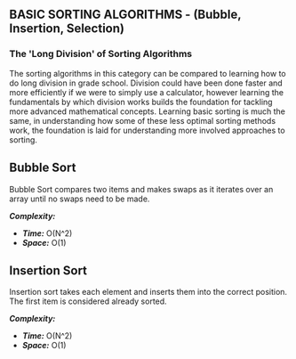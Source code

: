 ## BASIC SORTING ALGORITHMS - (Bubble, Insertion, Selection)
### The 'Long Division' of Sorting Algorithms
The sorting algorithms in this category can be compared to learning how to do long division in grade school. Division could have been done faster
and more efficiently if we were to simply use a calculator, however learning the fundamentals by which division works builds the foundation for tackling
more advanced mathematical concepts. Learning basic sorting is much the same, in understanding how some of these less optimal sorting methods work,
the foundation is laid for understanding more involved approaches to sorting.

## Bubble Sort
Bubble Sort compares two items and makes swaps as it iterates over an array until no swaps need to be made.

***Complexity:***
- ***Time:*** O(N^2)
- ***Space:*** O(1)

## Insertion Sort
Insertion sort takes each element and inserts them into the correct position. The first item is considered already sorted.

***Complexity:***
- ***Time:*** O(N^2)
- ***Space:*** O(1)



